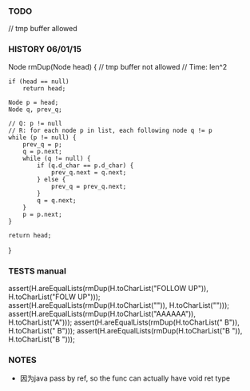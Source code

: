 ### TODO
// tmp buffer allowed

### HISTORY 06/01/15

Node rmDup(Node head) {
    // tmp buffer not allowed
    // Time: len^2

    if (head == null)
        return head;

    Node p = head;
    Node q, prev_q;

    // Q: p != null
    // R: for each node p in list, each following node q != p
    while (p != null) {
        prev_q = p;
        q = p.next;
        while (q != null) {
            if (q.d_char == p.d_char) {
                prev_q.next = q.next;
            } else {
                prev_q = prev_q.next;
            }
            q = q.next;
        }
        p = p.next;
    }

    return head;
}

### TESTS manual
assert(H.areEqualLists(rmDup(H.toCharList("FOLLOW UP")), H.toCharList("FOLW UP")));
assert(H.areEqualLists(rmDup(H.toCharList("")), H.toCharList("")));
assert(H.areEqualLists(rmDup(H.toCharList("AAAAAA")), H.toCharList("A")));
assert(H.areEqualLists(rmDup(H.toCharList("    B")), H.toCharList(" B")));
assert(H.areEqualLists(rmDup(H.toCharList("B    ")), H.toCharList("B ")));

### NOTES
- 因为java pass by ref, so the func can actually have void ret type
